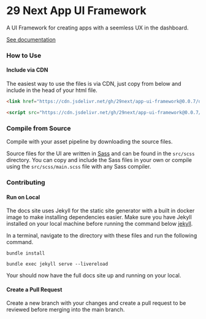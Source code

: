 # 29 Next App UI Framework

A UI Framework for creating apps with a seemless UX in the dashboard.

[See documentation](https://app-ui-components.29next.com/)

### How to Use

#### Include via CDN

The easiest way to use the files is via CDN, just copy from below and include in the head of your html file.

```html
<link href="https://cdn.jsdelivr.net/gh/29next/app-ui-framework@0.0.7/dist/css/next-app-ui.min.css" rel="stylesheet" crossorigin="anonymous">
```

```html
<script src="https://cdn.jsdelivr.net/gh/29next/app-ui-framework@0.0.7/dist/js/next-app-ui.min.js"></script>
```

### Compile from Source

Compile with your asset pipeline by downloading the source files.

Source files for the UI are written in [Sass](https://sass-lang.com/) and can be found in the `src/scss` directory. You can copy and include the Sass files in your own or compile using the `src/scss/main.scss` file with any Sass compiler.


### Contributing

#### Run on Local

The docs site uses Jekyll for the static site generator with a built in docker image to make installing dependencies easier. Make sure you have Jekyll installed on your local machine before running the command below [jekyll](https://jekyllrb.com/docs/).

In a terminal, navigate to the directory with these files and run the following command.

```
bundle install

bundle exec jekyll serve --livereload
```

Your should now have the full docs site up and running on your local.

#### Create a Pull Request

Create a new branch with your changes and create a pull request to be reviewed before merging into the main branch.
